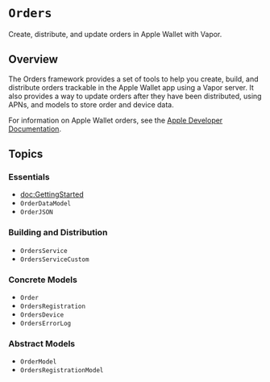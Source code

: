 # ``Orders``

Create, distribute, and update orders in Apple Wallet with Vapor.

## Overview

The Orders framework provides a set of tools to help you create, build, and distribute orders trackable in the Apple Wallet app using a Vapor server.
It also provides a way to update orders after they have been distributed, using APNs, and models to store order and device data.

For information on Apple Wallet orders, see the [Apple Developer Documentation](https://developer.apple.com/documentation/walletorders).

## Topics

### Essentials

- <doc:GettingStarted>
- ``OrderDataModel``
- ``OrderJSON``

### Building and Distribution

- ``OrdersService``
- ``OrdersServiceCustom``

### Concrete Models

- ``Order``
- ``OrdersRegistration``
- ``OrdersDevice``
- ``OrdersErrorLog``

### Abstract Models

- ``OrderModel``
- ``OrdersRegistrationModel``
